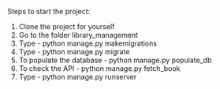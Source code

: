 Steps to start the project:
1) Clone the project for yourself 
2) Go to the folder 
library_management
3) Type - python manage.py makemigrations
4) Type - python manage.py migrate
5) To populate the database - python manage.py populate_db
6) To check the API - python manage.py fetch_book
7) Type - python manage.py runserver
